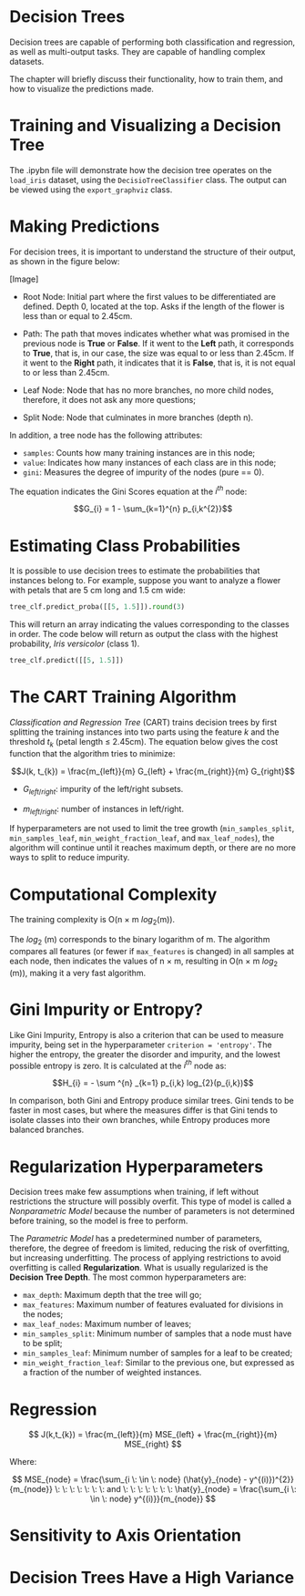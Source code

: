 # Decision Trees

Decision trees are capable of performing both classification and regression, as well as multi-output tasks. They are capable of handling complex datasets.

The chapter will briefly discuss their functionality, how to train them, and how to visualize the predictions made.


<!------------------------------------------------------------------------------------------------------------------------------->
<!------------------------------------------------------------------------------------------------------------------------------->
<!------------------------------------------------------------------------------------------------------------------------------->

# Training and Visualizing a Decision Tree

The .ipybn file will demonstrate how the decision tree operates on the `load_iris` dataset, using the `DecisioTreeClassifier` class. The output can be viewed using the `export_graphviz` class.

<!------------------------------------------------------------------------------------------------------------------------------->
<!------------------------------------------------------------------------------------------------------------------------------->
<!------------------------------------------------------------------------------------------------------------------------------->
# Making Predictions

For decision trees, it is important to understand the structure of their output, as shown in the figure below:

[Image]

- Root Node: Initial part where the first values ​​to be differentiated are defined. Depth 0, located at the top. Asks if the length of the flower is less than or equal to 2.45cm.

- Path: The path that moves indicates whether what was promised in the previous node is **True** or **False**. If it went to the **Left** path, it corresponds to **True**, that is, in our case, the size was equal to or less than 2.45cm. If it went to the **Right** path, it indicates that it is **False**, that is, it is not equal to or less than 2.45cm.

- Leaf Node: Node that has no more branches, no more child nodes, therefore, it does not ask any more questions;

- Split Node: Node that culminates in more branches (depth n).

In addition, a tree node has the following attributes:

- `samples`: Counts how many training instances are in this node;
- `value`: Indicates how many instances of each class are in this node;
- `gini`: Measures the degree of impurity of the nodes (pure == 0).

The equation indicates the Gini Scores equation at the $i^{th}$ node:

```math
G_{i} = 1 - \sum_{k=1}^{n} p_{i,k^{2}}
```

<!------------------------------------------------------------------------------------------------------------------------------->
<!------------------------------------------------------------------------------------------------------------------------------->
<!------------------------------------------------------------------------------------------------------------------------------->
# Estimating Class Probabilities

It is possible to use decision trees to estimate the probabilities that instances belong to. For example, suppose you want to analyze a flower with petals that are 5 cm long and 1.5 cm wide:

```python
tree_clf.predict_proba([[5, 1.5]]).round(3)
```

This will return an array indicating the values ​​corresponding to the classes in order. The code below will return as output the class with the highest probability, _Iris versicolor_ (class 1).

```python
tree_clf.predict([[5, 1.5]])
```

<!------------------------------------------------------------------------------------------------------------------------------->
<!------------------------------------------------------------------------------------------------------------------------------->
<!------------------------------------------------------------------------------------------------------------------------------->
# The CART Training Algorithm

_Classification and Regression Tree_ (CART) trains decision trees by first splitting the training instances into two parts using the feature $k$ and the threshold $t_{k}$ (petal length $\leq$ 2.45cm). The equation below gives the cost function that the algorithm tries to minimize:

```math
J(k, t_{k}) = \frac{m_{left}}{m} G_{left} + \frac{m_{right}}{m} G_{right}
```

- $G_{left/right}$: impurity of the left/right subsets.

- $m_{left/right}$: number of instances in left/right.

If hyperparameters are not used to limit the tree growth (`min_samples_split`, `min_samples_leaf`, `min_weight_fraction_leaf`, and `max_leaf_nodes`), the algorithm will continue until it reaches maximum depth, or there are no more ways to split to reduce impurity.

<!------------------------------------------------------------------------------------------------------------------------------->
<!------------------------------------------------------------------------------------------------------------------------------->
<!------------------------------------------------------------------------------------------------------------------------------->


# Computational Complexity

The training complexity is O(n × m $log_{2}$(m)).

The $log _{2}$ (m) corresponds to the binary logarithm of m. The algorithm compares all features (or fewer if `max_features` is changed) in all samples at each node, then indicates the values ​​of n × m, resulting in O(n × m $log _{2}$ (m)), making it a very fast algorithm.



<!------------------------------------------------------------------------------------------------------------------------------->
<!------------------------------------------------------------------------------------------------------------------------------->
<!------------------------------------------------------------------------------------------------------------------------------->

# Gini Impurity or Entropy?

Like Gini Impurity, Entropy is also a criterion that can be used to measure impurity, being set in the hyperparameter `criterion = 'entropy'`. The higher the entropy, the greater the disorder and impurity, and the lowest possible entropy is zero. It is calculated at the $i^{th}$ node as:

```math
H_{i} = - \sum ^{n} _{k=1} p_{i,k} log_{2}(p_{i,k})
```

In comparison, both Gini and Entropy produce similar trees. Gini tends to be faster in most cases, but where the measures differ is that Gini tends to isolate classes into their own branches, while Entropy produces more balanced branches.


<!------------------------------------------------------------------------------------------------------------------------------->
<!------------------------------------------------------------------------------------------------------------------------------->
<!------------------------------------------------------------------------------------------------------------------------------->

# Regularization Hyperparameters

Decision trees make few assumptions when training, if left without restrictions the structure will possibly overfit. This type of model is called a _Nonparametric Model_ because the number of parameters is not determined before training, so the model is free to perform.

The _Parametric Model_ has a predetermined number of parameters, therefore, the degree of freedom is limited, reducing the risk of overfitting, but increasing underfitting. The process of applying restrictions to avoid overfitting is called **Regularization**. What is usually regularized is the **Decision Tree Depth**. The most common hyperparameters are:

- `max_depth`: Maximum depth that the tree will go;
- `max_features`: Maximum number of features evaluated for divisions in the nodes;
- `max_leaf_nodes`: Maximum number of leaves;
- `min_samples_split`: Minimum number of samples that a node must have to be split;
- `min_samples_leaf`: Minimum number of samples for a leaf to be created;
- `min_weight_fraction_leaf`: Similar to the previous one, but expressed as a fraction of the number of weighted instances.
  

<!------------------------------------------------------------------------------------------------------------------------------->
<!------------------------------------------------------------------------------------------------------------------------------->
<!------------------------------------------------------------------------------------------------------------------------------->
# Regression


```math

J(k,t_{k}) = \frac{m_{left}}{m} MSE_{left} + \frac{m_{right}}{m} MSE_{right} 

```

Where:

```math

MSE_{node} = \frac{\sum_{i \: \in \: node} (\hat{y}_{node} - y^{(i)})^{2}}{m_{node}}

\: \: \: \: \: \: \:
and
\: \: \: \: \: \: \:

\hat{y}_{node} = \frac{\sum_{i \: \in \: node} y^{(i)}}{m_{node}}

```
<!------------------------------------------------------------------------------------------------------------------------------->
<!------------------------------------------------------------------------------------------------------------------------------->
<!------------------------------------------------------------------------------------------------------------------------------->

# Sensitivity to Axis Orientation


<!------------------------------------------------------------------------------------------------------------------------------->
<!------------------------------------------------------------------------------------------------------------------------------->
<!------------------------------------------------------------------------------------------------------------------------------->

# Decision Trees Have a High Variance
